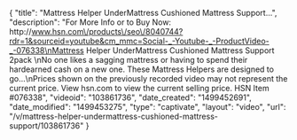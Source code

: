 {
    "title": "Mattress Helper UnderMattress Cushioned Mattress Support...",
    "description": "For More Info or to Buy Now: http:\/\/www.hsn.com\/products\/seo\/8040744?rdr=1&sourceid=youtube&cm_mmc=Social-_-Youtube-_-ProductVideo-_-076338\nMattress Helper UnderMattress Cushioned Mattress Support 2pack  \nNo one likes a sagging mattress  or having to spend their hardearned cash on a new one. These Mattress Helpers are designed to go...\nPrices shown on the previously recorded video may not represent the current price.  View hsn.com to view the current selling price. HSN Item #076338",
    "videoid": "103861736",
    "date_created": "1499452691",
    "date_modified": "1499453275",
    "type": "captivate",
    "layout": "video",
    "url": "\/v\/mattress-helper-undermattress-cushioned-mattress-support\/103861736"
}